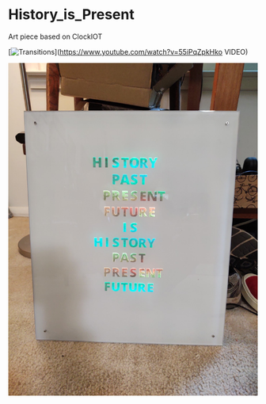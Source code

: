 # History_is_Present
Art piece based on ClockIOT

[![Transitions](https://www.youtube.com/embed/55iPqZpkHko/0.jpg)](https://www.youtube.com/watch?v=55iPqZpkHko VIDEO)

![AllOn](https://github.com/wyojustin/History_is_Present/blob/master/images/IMG_20200904_114648229.jpg)

